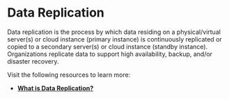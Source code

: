 # **Data Replication**

Data replication is the process by which data residing on a physical/virtual server(s) or cloud instance (primary instance) is continuously replicated or copied to a secondary server(s) or cloud instance (standby instance). Organizations replicate data to support high availability, backup, and/or disaster recovery.

Visit the following resources to learn more:

- **[What is Data Replication?](https://youtu.be/fUrKt-AQYtE)**